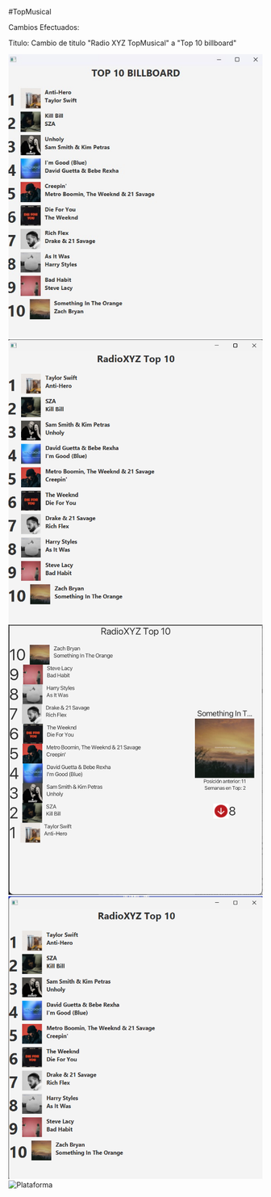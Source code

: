 
#TopMusical

Cambios Efectuados:

Titulo: Cambio de titulo "Radio XYZ TopMusical" a "Top 10 billboard"

![Resultado de la ejecución](top10.jpeg)
![Titulos Cambiados](TituloArtistas.png)
![Orden descendente](imagenes/integrante2.png)
![Artista superior a titulo](TituloArtista.png)
![Plataforma](https://github.com/user-attachments/assets/1effd163-ffbd-4886-8743-0d7d86ca8238)
